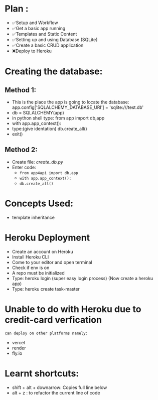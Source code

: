 # Plan : 
- ✅Setup and Workflow
- ✅Get a basic app running
- ✅Templates and Static Content
- ✅Setting up and using Database (SQLite)
- ✅Create a basic CRUD application
- ❌Deploy to Heroku

# Creating the database: 
## Method 1:
- This is the place the app is going to locate the database: 
 app.config['SQLALCHEMY_DATABASE_URI'] = 'sqlite:///test.db' 
- db = SQLALCHEMY(app)
- in python shell type: from app import db,app 
- with app.app_context():
- type:(give identation) db.create_all()
- exit()
## Method 2: 
- Create file: *create_db.py* 
- Enter code: 
    - `from app4api import db,app`
    - `with app.app_context():`
    - `db.create_all()`  


# Concepts Used: 
- template inheritance


# Heroku Deployment
- Create an account on Heroku
- Install Heroku CLI 
- Come to your editor and open terminal
- Check if env is on
- A repo must be initialized 
- Type: heroku login (super easy login process)
(Now create a heroku app)
- Type: heroku create task-master
# Unable to do with Heroku due to credit-card verfication

`can deploy on other platforms namely:`
- vercel
- render
- fly.io

# Learnt shortcuts: 
- shift + alt + downarrow: Copies full line below
- alt + z : to refactor the current line of code